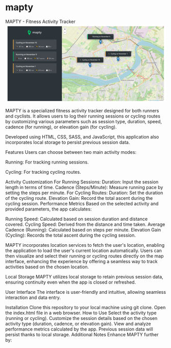 # mapty
MAPTY - Fitness Activity Tracker
![Design preview](./mapty.png)

MAPTY is a specialized fitness activity tracker designed for both runners and cyclists. 
It allows users to log their running sessions or cycling routes by customizing various parameters such as session type, duration, speed, cadence (for running), or elevation gain (for cycling). 

Developed using HTML, CSS, SASS, and JavaScript, this application also incorporates local storage to persist previous session data.

Features
Users can choose between two main activity modes:

Running: For tracking running sessions.

Cycling: For tracking cycling routes.

Activity Customization
For Running Sessions:
Duration: Input the session length in terms of time.
Cadence (Steps/Minute): Measure running pace by setting the steps per minute.
For Cycling Routes:
Duration: Set the duration of the cycling route.
Elevation Gain: Record the total ascent during the cycling session.
Performance Metrics
Based on the selected activity and provided parameters, the app calculates:

Running Speed: Calculated based on session duration and distance covered.
Cycling Speed: Derived from the distance and time taken.
Average Cadence (Running): Calculated based on steps per minute.
Elevation Gain (Cycling): Records the total ascent during the cycling session.

MAPTY incorporates location services to fetch the user's location, enabling the application to load the user's current location automatically. Users can then visualize and select their running or cycling routes directly on the map interface, enhancing the experience by offering a seamless way to track activities based on the chosen location.


Local Storage
MAPTY utilizes local storage to retain previous session data, ensuring continuity even when the app is closed or refreshed.

User Interface
The interface is user-friendly and intuitive, allowing seamless interaction and data entry.

Installation
Clone this repository to your local machine using git clone.
Open the index.html file in a web browser.
How to Use
Select the activity type (running or cycling).
Customize the session details based on the chosen activity type (duration, cadence, or elevation gain).
View and analyze performance metrics calculated by the app.
Previous session data will persist thanks to local storage.
Additional Notes
Enhance MAPTY further by:


